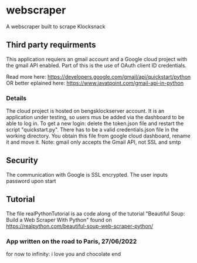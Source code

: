 # webscraper
A webscraper built to scrape Klocksnack

## Third party requirments
This application requiers an gmail account and a Google cloud project with the gmail API enabled. Part of this is the use of OAuth client ID credentials.

Read more here: https://developers.google.com/gmail/api/quickstart/python
OR better eplained here: https://www.javatpoint.com/gmail-api-in-python

### Details
The cloud project is hosted on bengsklockserver account.
It is an application under testing, so users mus be added via the dashboard to be able to log in.
To get a new login: delete the token.json file and restart the script "quickstart.py". There has to be a valid credentials.json file in the working directory. You obtain this file from google cloud dashboard, rename it and move it.
Note: gmail only accepts the Gmail API, not SSL and smtp

## Security
The communication with Google is SSL encrypted. The user inputs password upon start

## Tutorial
The file realPythonTutorial is aa code along of the tutorial "Beautiful Soup: Build a Web Scraper With Python" found on https://realpython.com/beautiful-soup-web-scraper-python/

### App written on the road to Paris, 27/06/2022
for now to infinity:
    i love you and chocolate
end